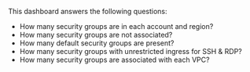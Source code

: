 This dashboard answers the following questions:

- How many security groups are in each account and region?
- How many security groups are not associated?
- How many default security groups are present?
- How many security groups with unrestricted ingress for SSH & RDP?
- How many security groups are associated with each VPC?
